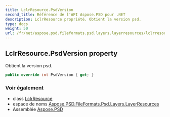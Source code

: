 ```yaml
---
title: LclrResource.PsdVersion
second_title: Référence de l'API Aspose.PSD pour .NET
description: LclrResource propriété. Obtient la version psd.
type: docs
weight: 50
url: /fr/net/aspose.psd.fileformats.psd.layers.layerresources/lclrresource/psdversion/
---
```

## LclrResource.PsdVersion property

Obtient la version psd.

```csharp
public override int PsdVersion { get; }
```

### Voir également

* class [LclrResource](../)
* espace de noms [Aspose.PSD.FileFormats.Psd.Layers.LayerResources](../../lclrresource/)
* Assemblée [Aspose.PSD](../../../)


